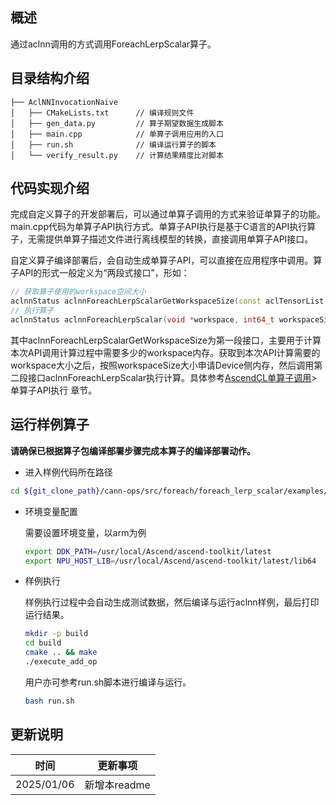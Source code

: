 ## 概述

通过aclnn调用的方式调用ForeachLerpScalar算子。

## 目录结构介绍

```
├── AclNNInvocationNaive
│   ├── CMakeLists.txt      // 编译规则文件
│   ├── gen_data.py         // 算子期望数据生成脚本
│   ├── main.cpp            // 单算子调用应用的入口
│   ├── run.sh              // 编译运行算子的脚本
│   └── verify_result.py    // 计算结果精度比对脚本
```

## 代码实现介绍

完成自定义算子的开发部署后，可以通过单算子调用的方式来验证单算子的功能。main.cpp代码为单算子API执行方式。单算子API执行是基于C语言的API执行算子，无需提供单算子描述文件进行离线模型的转换，直接调用单算子API接口。

自定义算子编译部署后，会自动生成单算子API，可以直接在应用程序中调用。算子API的形式一般定义为“两段式接口”，形如：

```cpp
// 获取算子使用的workspace空间大小
aclnnStatus aclnnForeachLerpScalarGetWorkspaceSize(const aclTensorList *x, const aclTensorList *y, uint64_t workspaceSize, aclOpExecutor **executor);
// 执行算子
aclnnStatus aclnnForeachLerpScalar(void *workspace, int64_t workspaceSize, aclOpExecutor **executor, aclrtStream stream);
```

其中aclnnForeachLerpScalarGetWorkspaceSize为第一段接口，主要用于计算本次API调用计算过程中需要多少的workspace内存。获取到本次API计算需要的workspace大小之后，按照workspaceSize大小申请Device侧内存，然后调用第二段接口aclnnForeachLerpScalar执行计算。具体参考[AscendCL单算子调用](https://hiascend.com/document/redirect/CannCommunityAscendCInVorkSingleOp)>单算子API执行 章节。

## 运行样例算子
  **请确保已根据算子包编译部署步骤完成本算子的编译部署动作。**
  
  - 进入样例代码所在路径
  
  ```bash
  cd ${git_clone_path}/cann-ops/src/foreach/foreach_lerp_scalar/examples/AclNNInvocationNaive
  ```
  
  - 环境变量配置
    
    需要设置环境变量，以arm为例
    
    ```bash
    export DDK_PATH=/usr/local/Ascend/ascend-toolkit/latest
    export NPU_HOST_LIB=/usr/local/Ascend/ascend-toolkit/latest/lib64
    ```
  - 样例执行
    
    样例执行过程中会自动生成测试数据，然后编译与运行aclnn样例，最后打印运行结果。
    
    ```bash
    mkdir -p build
    cd build
    cmake .. && make
    ./execute_add_op
    ```
    
    用户亦可参考run.sh脚本进行编译与运行。
    
    ```bash
    bash run.sh
    ```

## 更新说明

| 时间       | 更新事项     |
| ---------- | ------------ |
| 2025/01/06 | 新增本readme |
